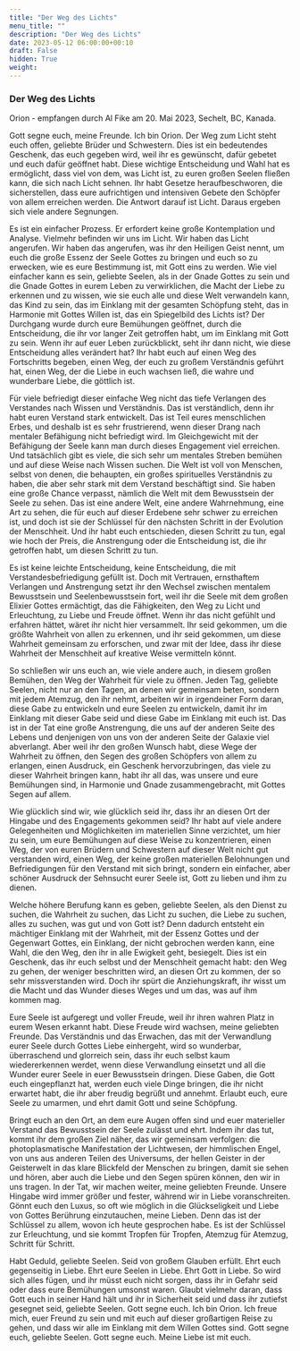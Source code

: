 ```yaml
---
title: "Der Weg des Lichts"
menu_title: ""
description: "Der Weg des Lichts"
date: 2023-05-12 06:00:00+00:10
draft: False
hidden: True
weight:
---
```

### Der Weg des Lichts

Orion - empfangen durch Al Fike am 20. Mai 2023, Sechelt, BC, Kanada.

Gott segne euch, meine Freunde. Ich bin Orion. Der Weg zum Licht steht euch offen, geliebte Brüder und Schwestern. Dies ist ein bedeutendes Geschenk, das euch gegeben wird, weil ihr es gewünscht, dafür gebetet und euch dafür geöffnet habt. Diese wichtige Entscheidung und Wahl hat es ermöglicht, dass viel von dem, was Licht ist, zu euren großen Seelen fließen kann, die sich nach Licht sehnen. Ihr habt Gesetze heraufbeschworen, die sicherstellen, dass eure aufrichtigen und intensiven Gebete den Schöpfer von allem erreichen werden. Die Antwort darauf ist Licht. Daraus ergeben sich viele andere Segnungen.

Es ist ein einfacher Prozess. Er erfordert keine große Kontemplation und Analyse. Vielmehr befinden wir uns im Licht. Wir haben das Licht angerufen. Wir haben das angerufen, was ihr den Heiligen Geist nennt, um euch die große Essenz der Seele Gottes zu bringen und euch so zu erwecken, wie es eure Bestimmung ist, mit Gott eins zu werden. Wie viel einfacher kann es sein, geliebte Seelen, als in der Gnade Gottes zu sein und die Gnade Gottes in eurem Leben zu verwirklichen, die Macht der Liebe zu erkennen und zu wissen, wie sie euch alle und diese Welt verwandeln kann, das Kind zu sein, das im Einklang mit der gesamten Schöpfung steht, das in Harmonie mit Gottes Willen ist, das ein Spiegelbild des Lichts ist? Der Durchgang wurde durch eure Bemühungen geöffnet, durch die Entscheidung, die ihr vor langer Zeit getroffen habt, um im Einklang mit Gott zu sein. Wenn ihr auf euer Leben zurückblickt, seht ihr dann nicht, wie diese Entscheidung alles verändert hat? Ihr habt euch auf einen Weg des Fortschritts begeben, einen Weg, der euch zu großem Verständnis geführt hat, einen Weg, der die Liebe in euch wachsen ließ, die wahre und wunderbare Liebe, die göttlich ist.

Für viele befriedigt dieser einfache Weg nicht das tiefe Verlangen des Verstandes nach Wissen und Verständnis. Das ist verständlich, denn ihr habt euren Verstand stark entwickelt. Das ist Teil eures menschlichen Erbes, und deshalb ist es sehr frustrierend, wenn dieser Drang nach mentaler Befähigung nicht befriedigt wird. Im Gleichgewicht mit der Befähigung der Seele kann man durch dieses Engagement viel erreichen. Und tatsächlich gibt es viele, die sich sehr um mentales Streben bemühen und auf diese Weise nach Wissen suchen. Die Welt ist voll von Menschen, selbst von denen, die behaupten, ein großes spirituelles Verständnis zu haben, die aber sehr stark mit dem Verstand beschäftigt sind. Sie haben eine große Chance verpasst, nämlich die Welt mit dem Bewusstsein der Seele zu sehen. Das ist eine andere Welt, eine andere Wahrnehmung, eine Art zu sehen, die für euch auf dieser Erdebene sehr schwer zu erreichen ist, und doch ist sie der Schlüssel für den nächsten Schritt in der Evolution der Menschheit. Und ihr habt euch entschieden, diesen Schritt zu tun, egal wie hoch der Preis, die Anstrengung oder die Entscheidung ist, die ihr getroffen habt, um diesen Schritt zu tun.

Es ist keine leichte Entscheidung, keine Entscheidung, die mit Verstandesbefriedigung gefüllt ist. Doch mit Vertrauen, ernsthaftem Verlangen und Anstrengung setzt ihr den Wechsel zwischen mentalem Bewusstsein und Seelenbewusstsein fort, weil ihr die Seele mit dem großen Elixier Gottes ermächtigt, das die Fähigkeiten, den Weg zu Licht und Erleuchtung, zu Liebe und Freude öffnet. Wenn ihr das nicht gefühlt und erfahren hättet, wäret ihr nicht hier versammelt. Ihr seid gekommen, um die größte Wahrheit von allen zu erkennen, und ihr seid gekommen, um diese Wahrheit gemeinsam zu erforschen, und zwar mit der Idee, dass ihr diese Wahrheit der Menschheit auf kreative Weise vermitteln könnt.

So schließen wir uns euch an, wie viele andere auch, in diesem großen Bemühen, den Weg der Wahrheit für viele zu öffnen. Jeden Tag, geliebte Seelen, nicht nur an den Tagen, an denen wir gemeinsam beten, sondern mit jedem Atemzug, den ihr nehmt, arbeiten wir in irgendeiner Form daran, diese Gabe zu entwickeln und eure Seelen zu entwickeln, damit ihr im Einklang mit dieser Gabe seid und diese Gabe im Einklang mit euch ist. Das ist in der Tat eine große Anstrengung, die uns auf der anderen Seite des Lebens und denjenigen von uns von der anderen Seite der Galaxie viel abverlangt. Aber weil ihr den großen Wunsch habt, diese Wege der Wahrheit zu öffnen, den Segen des großen Schöpfers von allem zu erlangen, einen Ausdruck, ein Geschenk hervorzubringen, das viele zu dieser Wahrheit bringen kann, habt ihr all das, was unsere und eure Bemühungen sind, in Harmonie und Gnade zusammengebracht, mit Gottes Segen auf allem.

Wie glücklich sind wir, wie glücklich seid ihr, dass ihr an diesen Ort der Hingabe und des Engagements gekommen seid? Ihr habt auf viele andere Gelegenheiten und Möglichkeiten im materiellen Sinne verzichtet, um hier zu sein, um eure Bemühungen auf diese Weise zu konzentrieren, einen Weg, der von euren Brüdern und Schwestern auf dieser Welt nicht gut verstanden wird, einen Weg, der keine großen materiellen Belohnungen und Befriedigungen für den Verstand mit sich bringt, sondern ein einfacher, aber schöner Ausdruck der Sehnsucht eurer Seele ist, Gott zu lieben und ihm zu dienen.

Welche höhere Berufung kann es geben, geliebte Seelen, als den Dienst zu suchen, die Wahrheit zu suchen, das Licht zu suchen, die Liebe zu suchen, alles zu suchen, was gut und von Gott ist? Denn dadurch entsteht ein mächtiger Einklang mit der Wahrheit, mit der Essenz Gottes und der Gegenwart Gottes, ein Einklang, der nicht gebrochen werden kann, eine Wahl, die den Weg, den ihr in alle Ewigkeit geht, besiegelt. Dies ist ein Geschenk, das ihr euch selbst und der Menschheit gemacht habt: den Weg zu gehen, der weniger beschritten wird, an diesen Ort zu kommen, der so sehr missverstanden wird. Doch ihr spürt die Anziehungskraft, ihr wisst um die Macht und das Wunder dieses Weges und um das, was auf ihm kommen mag.

Eure Seele ist aufgeregt und voller Freude, weil ihr ihren wahren Platz in eurem Wesen erkannt habt. Diese Freude wird wachsen, meine geliebten Freunde. Das Verständnis und das Erwachen, das mit der Verwandlung eurer Seele durch Gottes Liebe einhergeht, wird so wunderbar, überraschend und glorreich sein, dass ihr euch selbst kaum wiedererkennen werdet, wenn diese Verwandlung einsetzt und all die Wunder eurer Seele in euer Bewusstsein dringen. Diese Gaben, die Gott euch eingepflanzt hat, werden euch viele Dinge bringen, die ihr nicht erwartet habt, die ihr aber freudig begrüßt und annehmt. Erlaubt euch, eure Seele zu umarmen, und ehrt damit Gott und seine Schöpfung.

Bringt euch an den Ort, an dem eure Augen offen sind und euer materieller Verstand das Bewusstsein der Seele zulässt und ehrt. Indem ihr das tut, kommt ihr dem großen Ziel näher, das wir gemeinsam verfolgen: die photoplasmatische Manifestation der Lichtwesen, der himmlischen Engel, von uns aus anderen Teilen des Universums, der hellen Geister in der Geisterwelt in das klare Blickfeld der Menschen zu bringen, damit sie sehen und hören, aber auch die Liebe und den Segen spüren können, den wir in uns tragen. In der Tat, wir machen weiter, meine geliebten Freunde. Unsere Hingabe wird immer größer und fester, während wir in Liebe voranschreiten. Gönnt euch den Luxus, so oft wie möglich in die Glückseligkeit und Liebe von Gottes Berührung einzutauchen, meine Lieben. Denn das ist der Schlüssel zu allem, wovon ich heute gesprochen habe. Es ist der Schlüssel zur Erleuchtung, und sie kommt Tropfen für Tropfen, Atemzug für Atemzug, Schritt für Schritt.

Habt Geduld, geliebte Seelen. Seid von großem Glauben erfüllt. Ehrt euch gegenseitig in Liebe. Ehrt eure Seelen in Liebe. Ehrt Gott in Liebe. So wird sich alles fügen, und ihr müsst euch nicht sorgen, dass ihr in Gefahr seid oder dass eure Bemühungen umsonst waren. Glaubt vielmehr daran, dass Gott euch in seiner Hand hält und ihr in Sicherheit seid und dass ihr zutiefst gesegnet seid, geliebte Seelen. Gott segne euch. Ich bin Orion. Ich freue mich, euer Freund zu sein und mit euch auf dieser großartigen Reise zu gehen, und dass wir alle im Einklang mit dem Willen Gottes sind. Gott segne euch, geliebte Seelen. Gott segne euch. Meine Liebe ist mit euch.

